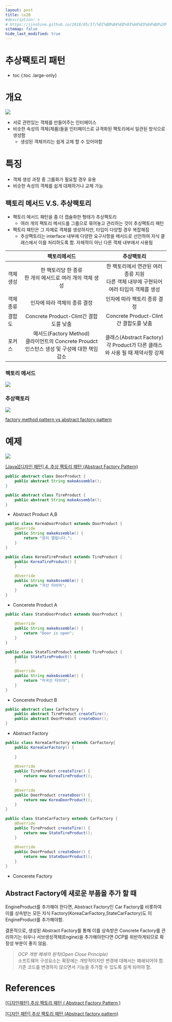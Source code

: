 ```yaml
---
layout: post
title: cs20
#description: >
# https://jinshine.github.io/2018/05/17/%EC%BB%B4%ED%93%A8%ED%84%B0%20%EA%B8%B0%EC%B4%88/%EB%A9%94%EB%AA%A8%EB%A6%AC%EA%B5%AC%EC%A1%B0/
sitemap: false
hide_last_modified: true
---
```

# 추상팩토리 패턴

* toc
{:toc .large-only}

# 개요
![](/assets/img/cs/abstractFactory.png)
- 서로 관련있는 객체를 만들어주는 인터페이스
- 비슷한 속성의 객체(제품)들을 인터페이스로 규격화된 팩토리에서 일관된 방식으로 생성함
  - 생성된 객체끼리는 쉽게 교체 할 수 있어야함

# 특징
- 객체 생성 과정 중 그룹화가 필요할 경우 유용
- 비슷한 속성의 객체를 쉽게 대체하거나 교체 가능

## 팩토리 메서드 V.S. 추상팩토리

- 팩토리 메서드 패턴을 좀 더 캡슐화한 형태가 추상팩토리
  - 여러 개의 팩토리 메서드를 그룹으로 묶어놓고 관리하는 것이 추상팩토리 패턴
- 팩토리 패턴은 그 자체로 객체를 생성하지만, 타입이 다양할 경우 복잡해짐
  - 추상팩토리는 interface 내부에 다양한 요구사항을 메서드로 선언하여 자식 클래스에서 이를 처리하도록 함. 자체적이 아닌 다른 객체 내부에서 사용됨

||팩토리메서드|추상팩토리|
|--|:--:|:--:|
|객체생성|한 팩토리당 한 종류<br>한 개의 메서드로 여러 개의 객체 생성|한 팩토리에서 연관된 여러 종류 지원<br>다른 객체 내부에 구현되어 여러 타입의 객체를 생성|
|객체종류|인자에 따라 객체의 종류 결정|인자에 따라 팩토리 종류 결정|
|결합도|Concrete Product-Clint간 결합도를 낮춤|Concrete Product-Clint간 결합도를 낮춤|
|포커스|메서드(Factory Method)<br>클라이언트의 Concrete Proudct 인스턴스 생성 및 구성에 대한 책임 감소|클래스(Abstract Factory)<br>각 Product가 다른 클래스와 사용 될 때 제약사항 강제|

### 팩토리 메서드
![](/assets/img/cs/factoryMethod.JPG)

### 추상팩토리
![](/assets/img/cs/abstractFactory.JPG)

[factory method pattern vs abstract factory pattern](https://beomseok95.tistory.com/246)

# 예제

![](/assets/img/cs/abstractFactory.png)

[[Java][디자인 패턴] 4. 추상 팩토리 패턴 (Abstract Factory Pattern)](https://hirlawldo.tistory.com/165)

```JAVA
public abstract class DoorProduct {
    public abstract String makeAssemble();
}

public abstract class TireProduct {
    public abstract String makeAssemble();
}
```
- Abstract Product A,B

```JAVA
public class KoreaDoorProduct extends DoorProduct {
    @Override
    public String makeAssemble() {
        return "문이 열립니다.";
    }
}

public class KoreaTireProduct extends TireProduct {
    public KoreaTireProduct() {
    }
 
    @Override
    public String makeAssemble() {
        return "국산 타이어";
    }
}
```
- Concerete Product A

```JAVA
public class StateDoorProduct extends DoorProduct {
 
    @Override
    public String makeAssemble() {
        return "Door is open";
    }
}

public class StateTireProduct extends TireProduct {
    public StateTireProduct() {
    }
 
    @Override
    public String makeAssemble() {
        return "미국산 타이어";
    }
}
```
- Concerete Product B

```JAVA
public abstract class CarFactory {
    public abstract TireProduct createTire();
    public abstract DoorProduct createDoor();
}
```
- Abstract Factory

```JAVA
public class KoreaCarFactory extends CarFactory{
    public KoreaCarFactory() {
 
    }
 
    @Override
    public TireProduct createTire() {
        return new KoreaTireProduct();
    }
 
    @Override
    public DoorProduct createDoor() {
        return new KoreaDoorProduct();
    }
}

public class StateCarFactory extends CarFactory {
    @Override
    public TireProduct createTire() {
        return new StateTireProduct();
    }
 
    @Override
    public DoorProduct createDoor() {
        return new StateDoorProduct();
    }
}
```
- Concerete Factory

## Abstract Factory에 새로운 부품을 추가 할 때
EngineProduct를 추가해야 한다면, Abstract Factory인 Car Factory를 비롯하여 이를 상속받는 모든 자식 Factory(KoreaCarFactory,StateCarFactory)도 이 EngineProduct를 추가해야함.

결론적으로, 생성된 Abstract Factory를 통해 이를 상속받은 Concrete Factory를 관리하기는 쉬우나 서브생성객체(Engine)을 추가해야한다면 *OCP*를 위반하게되므로 확장성 부분이 좋지 않음.

> *OCP 개방 폐쇄의 원칙(Open Close Principle)*<br>
> 소프트웨어 구성요소는 확장에는 개방적이지만 변경에 대해서는 폐쇄되어야 함.<br>
> 기존 코드를 변경하지 않으면서 기능을 추가할 수 있도록 설계 되어야 함.<br>

# References

[[디자인패턴] 추상 팩토리 패턴 ( Abstract Factory Pattern )](https://victorydntmd.tistory.com/300)

[[디자인 패턴] 추상 팩토리 패턴 (Abstract factory pattern)](https://spiralmoon.tistory.com/entry/%EB%94%94%EC%9E%90%EC%9D%B8-%ED%8C%A8%ED%84%B4-%EC%B6%94%EC%83%81-%ED%8C%A9%ED%86%A0%EB%A6%AC-%ED%8C%A8%ED%84%B4-Abstract-factory-pattern)